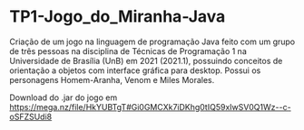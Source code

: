 # TP1-Jogo_do_Miranha-Java
Criação de um jogo na linguagem de programação Java feito com um grupo de três pessoas na disciplina de Técnicas de Programação 1 na Universidade de Brasília (UnB) em 2021 (2021.1), possuindo conceitos de orientação a objetos com interface gráfica para desktop. Possui os personagens Homem-Aranha, Venom e Miles Morales.

Download do .jar do jogo em https://mega.nz/file/HkYUBTgT#Gi0GMCXk7iDKhg0tIQ59xIwSV0Q1Wz--c-oSFZSUdi8

